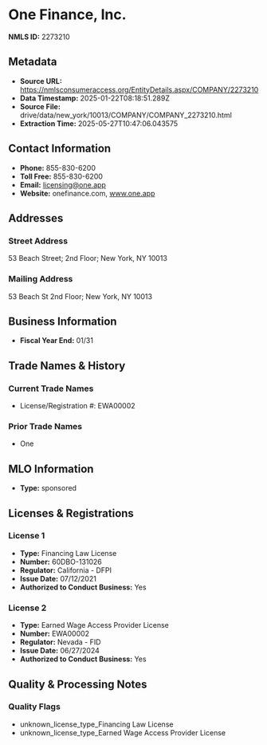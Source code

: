 # One Finance, Inc.

**NMLS ID:** 2273210

## Metadata
- **Source URL:** https://nmlsconsumeraccess.org/EntityDetails.aspx/COMPANY/2273210
- **Data Timestamp:** 2025-01-22T08:18:51.289Z
- **Source File:** drive/data/new_york/10013/COMPANY/COMPANY_2273210.html
- **Extraction Time:** 2025-05-27T10:47:06.043575

## Contact Information
- **Phone:** 855-830-6200
- **Toll Free:** 855-830-6200
- **Email:** licensing@one.app
- **Website:** onefinance.com, www.one.app

## Addresses
### Street Address
53 Beach Street; 2nd Floor; New York, NY 10013

### Mailing Address
53 Beach St 2nd Floor; New York, NY 10013

## Business Information
- **Fiscal Year End:** 01/31

## Trade Names & History
### Current Trade Names
- License/Registration #: EWA00002

### Prior Trade Names
- One

## MLO Information
- **Type:** sponsored

## Licenses & Registrations

### License 1
- **Type:** Financing Law License
- **Number:** 60DBO-131026
- **Regulator:** California - DFPI
- **Issue Date:** 07/12/2021
- **Authorized to Conduct Business:** Yes

### License 2
- **Type:** Earned Wage Access Provider License
- **Number:** EWA00002
- **Regulator:** Nevada - FID
- **Issue Date:** 06/27/2024
- **Authorized to Conduct Business:** Yes

## Quality & Processing Notes
### Quality Flags
- unknown_license_type_Financing Law License
- unknown_license_type_Earned Wage Access Provider License
